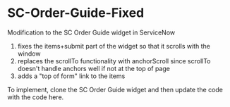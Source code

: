 # SC-Order-Guide-Fixed

Modification to the SC Order Guide widget in ServiceNow

1. fixes the items+submit part of the widget so that it scrolls with the window
2. replaces the scrollTo functionality with anchorScroll since scrollTo doesn't handle anchors well if not at the top of page
3. adds a "top of form" link to the items

To implement, clone the SC Order Guide widget and then update the code with the code here.
